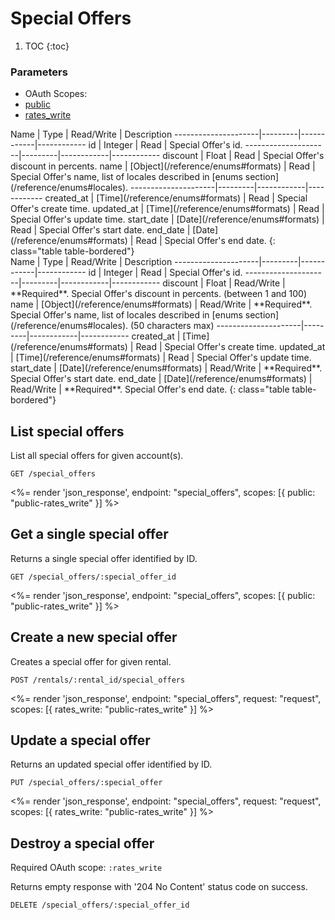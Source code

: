# Special Offers

1. TOC
{:toc}

### Parameters
<ul class="nav nav-pills" role="tablist">
  <li class="disabled"><a>OAuth Scopes:</a></li>
  <li class="active"><a href="#public" role="tab" data-toggle="pill">public</a></li>
  <li><a href="#rates_write" role="tab" data-toggle="pill">rates_write</a></li>
</ul>
<div class="tab-content" markdown="1">
  <div class="tab-pane active" id="public" markdown="1">
Name                 | Type    | Read/Write | Description
---------------------|---------|------------|------------
id                   | Integer | Read       | Special Offer's id.
---------------------|---------|------------|------------
discount             | Float   | Read       | Special Offer's discount in percents.
name                 | [Object](/reference/enums#formats)    | Read       | Special Offer's name, list of locales described in [enums section](/reference/enums#locales).
---------------------|---------|------------|------------
created_at           | [Time](/reference/enums#formats) | Read       | Special Offer's create time.
updated_at           | [Time](/reference/enums#formats) | Read       | Special Offer's update time.
start_date           | [Date](/reference/enums#formats) | Read       | Special Offer's start date.
end_date             | [Date](/reference/enums#formats) | Read       | Special Offer's end date.
{: class="table table-bordered"}
  </div>
  <div class="tab-pane" id="rates_write" markdown="1">
Name                 | Type    | Read/Write | Description
---------------------|---------|------------|------------
id                   | Integer | Read       | Special Offer's id.
---------------------|---------|------------|------------
discount             | Float   | Read/Write | **Required**. Special Offer's discount in percents. (between 1 and 100)
name                 | [Object](/reference/enums#formats)    | Read/Write | **Required**. Special Offer's name, list of locales described in [enums section](/reference/enums#locales). (50 characters max)
---------------------|---------|------------|------------
created_at           | [Time](/reference/enums#formats) | Read       | Special Offer's create time.
updated_at           | [Time](/reference/enums#formats) | Read       | Special Offer's update time.
start_date           | [Date](/reference/enums#formats) | Read/Write | **Required**. Special Offer's start date.
end_date             | [Date](/reference/enums#formats) | Read/Write | **Required**. Special Offer's end date.
{: class="table table-bordered"}
  </div>
</div>

## List special offers

List all special offers for given account(s).

~~~
GET /special_offers
~~~

<%= render 'json_response', endpoint: "special_offers", scopes: [{ public: "public-rates_write" }] %>

## Get a single special offer

Returns a single special offer identified by ID.

~~~
GET /special_offers/:special_offer_id
~~~

<%= render 'json_response', endpoint: "special_offers", scopes: [{ public: "public-rates_write" }] %>

## Create a new special offer

Creates a special offer for given rental.

~~~
POST /rentals/:rental_id/special_offers
~~~

<%= render 'json_response', endpoint: "special_offers", request: "request",
  scopes: [{ rates_write: "public-rates_write" }] %>

## Update a special offer

Returns an updated special offer identified by ID.

~~~
PUT /special_offers/:special_offer
~~~

<%= render 'json_response', endpoint: "special_offers", request: "request",
  scopes: [{ rates_write: "public-rates_write" }] %>

## Destroy a special offer

Required OAuth scope: `:rates_write`

Returns empty response with '204 No Content' status code on success.

~~~~~~
DELETE /special_offers/:special_offer_id
~~~~~~
